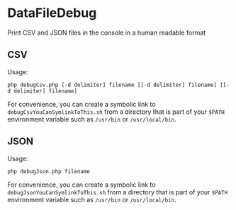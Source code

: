 DataFileDebug
=============

Print CSV and JSON files in the console in a human readable format

CSV
-

Usage:

    php debugCsv.php [-d delimiter] filename [[-d delimiter] filename] [[-d delimiter] filename]

For convenience, you can create a symbolic link to `debugCsvYouCanSymlinkToThis.sh` from a directory
that is part of your `$PATH` environment variable such as `/usr/bin` or `/usr/local/bin`.

JSON
-

Usage:

    php debugJson.php filename
    
For convenience, you can create a symbolic link to `debugJsonYouCanSymlinkToThis.sh` from a directory
that is part of your `$PATH` environment variable such as `/usr/bin` or `/usr/local/bin`.
